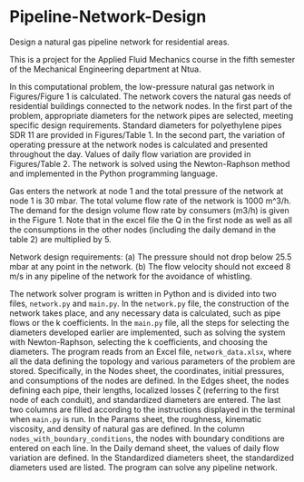 # Pipeline-Network-Design
Design a natural gas pipeline network for residential areas.

This is a project for the Applied Fluid Mechanics course in the fifth semester of the Mechanical Engineering department at Ntua.

In this computational problem, the low-pressure natural gas network in Figures/Figure 1 is calculated. The network covers the natural gas needs of residential buildings connected to the network nodes. In the first part of the problem, appropriate diameters for the network pipes are selected, meeting specific design requirements. Standard diameters for polyethylene pipes SDR 11 are provided in Figures/Table 1. In the second part, the variation of operating pressure at the network nodes is calculated and presented throughout the day. Values of daily flow variation are provided in Figures/Table 2. The network is solved using the Newton-Raphson method and implemented in the Python programming language. 

Gas enters the network at node 1 and the total pressure of the network at node 1 is 30 mbar. The total volume flow rate of the network is 1000 m^3/h. The demand for the design volume flow rate by consumers (m3/h) is given in the Figure 1. Note that in the excel file the Q in the first node as well as all the consumptions in the other nodes (including the daily demand in the table 2) are multiplied by 5.

Network design requirements:
(a) The pressure should not drop below 25.5 mbar at any point in the network.
(b) The flow velocity should not exceed 8 m/s in any pipeline of the network for the avoidance of whistling.

The network solver program is written in Python and is divided into two files, `network.py` and `main.py`. In the `network.py` file, the construction of the network takes place, and any necessary data is calculated, such as pipe flows or the k coefficients. In the `main.py` file, all the steps for selecting the diameters developed earlier are implemented, such as solving the system with Newton-Raphson, selecting the k coefficients, and choosing the diameters. The program reads from an Excel file, `network_data.xlsx`, where all the data defining the topology and various parameters of the problem are stored. Specifically, in the Nodes sheet, the coordinates, initial pressures, and consumptions of the nodes are defined. In the Edges sheet, the nodes defining each pipe, their lengths, localized losses ζ (referring to the first node of each conduit), and standardized diameters are entered. The last two columns are filled according to the instructions displayed in the terminal when `main.py` is run. In the Params sheet, the roughness, kinematic viscosity, and density of natural gas are defined. In the column `nodes_with_boundary_conditions`, the nodes with boundary conditions are entered on each line. In the Daily demand sheet, the values of daily flow variation are defined. In the Standardized diameters sheet, the standardized diameters used are listed. The program can solve any pipeline network.
